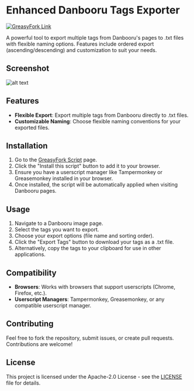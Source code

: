 # Enhanced Danbooru Tags Exporter

[![GreasyFork Link](https://img.shields.io/badge/GreasyFork-Script-blue)](https://greasyfork.org/en/scripts/518979-enhanced-danbooru-tag-exporter)

A powerful tool to export multiple tags from Danbooru's pages to .txt files with flexible naming options. Features include ordered export (ascending/descending) and customization to suit your needs.

## Screenshot
![alt text]([https://github.com/[username]/[reponame]/blob/[branch]/image.jpg?raw=true](https://github.com/iMrdxYT/Enhanced-Danbooru-Tag-Exporter/blob/main/image.png?raw=true))
## Features

- **Flexible Export**: Export multiple tags from Danbooru directly to .txt files.
- **Customizable Naming**: Choose flexible naming conventions for your exported files.

## Installation

1. Go to the [GreasyFork Script](https://greasyfork.org/en/scripts/518979-enhanced-danbooru-tag-exporter) page.
2. Click the "Install this script" button to add it to your browser.
3. Ensure you have a userscript manager like Tampermonkey or Greasemonkey installed in your browser.
4. Once installed, the script will be automatically applied when visiting Danbooru pages.

## Usage

1. Navigate to a Danbooru image page.
2. Select the tags you want to export.
3. Choose your export options (file name and sorting order).
4. Click the "Export Tags" button to download your tags as a .txt file.
5. Alternatively, copy the tags to your clipboard for use in other applications.

## Compatibility

- **Browsers**: Works with browsers that support userscripts (Chrome, Firefox, etc.).
- **Userscript Managers**: Tampermonkey, Greasemonkey, or any compatible userscript manager.

## Contributing

Feel free to fork the repository, submit issues, or create pull requests. Contributions are welcome!

## License

This project is licensed under the Apache-2.0 License - see the [LICENSE](LICENSE) file for details.
